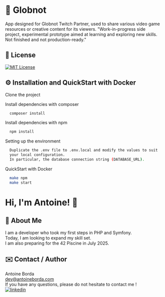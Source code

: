 # 🎉 Globnot

App designed for Globnot Twitch Partner, used to share various video game resources or creative content for its viewers.
"Work-in-progress side project, experimental prototype aimed at learning and exploring new skills. Not finished and not production-ready."  

## 📌 License

[![MIT License](https://img.shields.io/badge/License-MIT-green.svg)](https://choosealicense.com/licenses/mit/)

## ⚙️ Installation and QuickStart with Docker

Clone the project

Install dependencies with composer

```bash
  composer install
```

Install dependencies with npm

```bash
  npm install
```

Setting up the environment

```bash
  Duplicate the .env file to .env.local and modify the values to suit
  your local configuration.
  In particular, the database connection string (DATABASE_URL).
```

QuickStart with Docker

```bash
  make npm
  make start
```

# Hi, I'm Antoine! 👋

## 🚀 About Me

I am a developer who took my first steps in PHP and Symfony.  
Today, I am looking to expand my skill set.  
I am also preparing for the 42 Piscine in July 2025.

## ✉️ Contact / Author

Antoine Borda  
[dev@antoineborda.com](mailto:pro@antoineborda.com)  
If you have any questions, please do not hesitate to contact me !  
[![linkedin](https://img.shields.io/badge/linkedin-0A66C2?style=for-the-badge&logo=linkedin&logoColor=white)](https://www.linkedin.com/in/antoineborda/)
